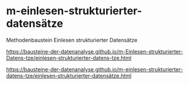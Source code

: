 # m-einlesen-strukturierter-datensätze
Methodenbaustein Einlesen strukturierter Datensätze

https://bausteine-der-datenanalyse.github.io/m-Einlesen-strukturierter-Datens-tze/einlesen-strukturierter-datens-tze.html

https://bausteine-der-datenanalyse.github.io/m-einlesen-strukturierter-datens-tze/einlesen-strukturierter-datensätze.html
